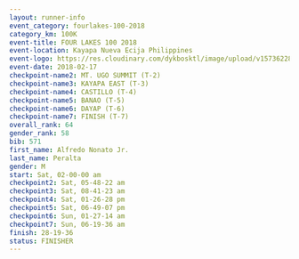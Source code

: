 ```yaml
---
layout: runner-info 
event_category: fourlakes-100-2018 
category_km: 100K 
event-title: FOUR LAKES 100 2018 
event-location: Kayapa Nueva Ecija Philippines 
event-logo: https://res.cloudinary.com/dykbosktl/image/upload/v1573622832/Logo/logo_1_hdutmh.jpg 
event-date: 2018-02-17 
checkpoint-name2: MT. UGO SUMMIT (T-2) 
checkpoint-name3: KAYAPA EAST (T-3) 
checkpoint-name4: CASTILLO (T-4) 
checkpoint-name5: BANAO (T-5) 
checkpoint-name6: DAYAP (T-6) 
checkpoint-name7: FINISH (T-7) 
overall_rank: 64
gender_rank: 58
bib: 571
first_name: Alfredo Nonato Jr.
last_name: Peralta
gender: M
start: Sat, 02-00-00 am
checkpoint2: Sat, 05-48-22 am
checkpoint3: Sat, 08-41-23 am
checkpoint4: Sat, 01-26-28 pm
checkpoint5: Sat, 06-49-07 pm
checkpoint6: Sun, 01-27-14 am
checkpoint7: Sun, 06-19-36 am
finish: 28-19-36
status: FINISHER
---
```

